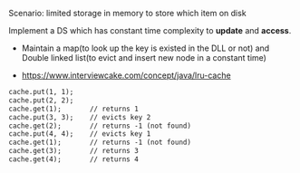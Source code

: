 Scenario: limited storage in memory to store which item on disk

Implement a DS which has constant time complexity to **update** and **access**. 
* Maintain a map(to look up the key is existed in the DLL or not) and Double linked list(to evict and insert new node in a constant time)

* https://www.interviewcake.com/concept/java/lru-cache


```md
cache.put(1, 1);
cache.put(2, 2);
cache.get(1);       // returns 1
cache.put(3, 3);    // evicts key 2
cache.get(2);       // returns -1 (not found)
cache.put(4, 4);    // evicts key 1
cache.get(1);       // returns -1 (not found)
cache.get(3);       // returns 3
cache.get(4);       // returns 4
```